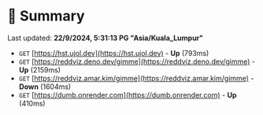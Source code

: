# 📖 Summary
Last updated: **22/9/2024, 5:31:13 PG "Asia/Kuala_Lumpur"**

- `GET` [https://hst.ujol.dev](https://hst.ujol.dev) - **Up** (793ms)
- `GET` [https://reddviz.deno.dev/gimme](https://reddviz.deno.dev/gimme) - **Up** (2159ms)
- `GET` [https://reddviz.amar.kim/gimme](https://reddviz.amar.kim/gimme) - **Down** (1604ms)
- `GET` [https://dumb.onrender.com](https://dumb.onrender.com) - **Up** (410ms)
